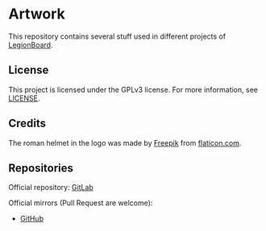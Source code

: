 # Artwork

This repository contains several stuff used in different projects of
[LegionBoard](https://legionboard.github.io/).

## License

This project is licensed under the GPLv3 license. For more information,
see [LICENSE](./LICENSE).

## Credits

The roman helmet in the logo was made by
[Freepik](http://www.freepik.com) from
[flaticon.com](http://www.flaticon.com).

## Repositories

Official repository:
[GitLab](https://gitlab.com/legionboard/artwork)

Official mirrors (Pull Request are welcome):
* [GitHub](https://github.com/legionboard/artwork)
